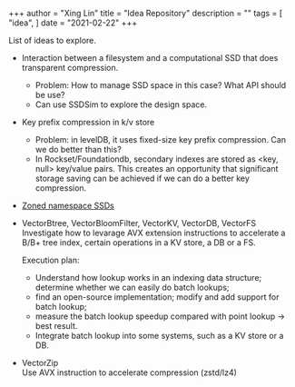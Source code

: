 +++
author = "Xing Lin"
title = "Idea Repository"
description = ""
tags = [
    "idea",
]
date = "2021-02-22"
+++

List of ideas to explore.

* Interaction between a filesystem and a computational SSD that does transparent compression. 
    * Problem: How to manage SSD space in this case? What API should be use?
    * Can use SSDSim to explore the design space.

* Key prefix compression in k/v store
    * Problem: in levelDB, it uses fixed-size key prefix compression. Can we do better than this? 
    * In Rockset/Foundationdb, secondary indexes are stored as <key, null> key/value pairs. This creates an opportunity that significant storage saving can be achieved if we can do a better key compression.

* [Zoned namespace SSDs][zonedns]

[zonedns]: http://zonedstorage.io/introduction/

* VectorBtree, VectorBloomFilter, VectorKV, VectorDB, VectorFS
    Investigate how to levarage AVX extension instructions to accelerate a B/B+ tree index, certain operations in a KV store, a DB or a FS.

    Execution plan: 
    
    * Understand how lookup works in an indexing data structure; determine whether we can easily do batch lookups; 
    * find an open-source implementation; modify and add support for batch lookup;
    * measure the batch lookup speedup compared with point lookup -> best result.
    * Integrate batch lookup into some systems, such as a KV store or a DB.

* VectorZip  
    Use AVX instruction to accelerate compression (zstd/lz4)